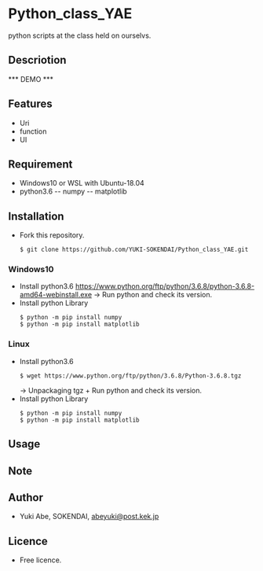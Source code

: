 # Python_class_YAE
python scripts at the class held on ourselvs.

## Descriotion

*** DEMO ***

## Features
- Uri
- function
- UI

## Requirement
- Windows10 or WSL with Ubuntu-18.04
- python3.6
-- numpy
-- matplotlib

## Installation
- Fork this repository.
  ```
  $ git clone https://github.com/YUKI-SOKENDAI/Python_class_YAE.git
  ```
### Windows10
- Install python3.6
  https://www.python.org/ftp/python/3.6.8/python-3.6.8-amd64-webinstall.exe
  -> Run python and check its version.
- Install python Library
  ```
  $ python -m pip install numpy
  $ python -m pip install matplotlib  
  ```
### Linux
- Install python3.6
  ```
  $ wget https://www.python.org/ftp/python/3.6.8/Python-3.6.8.tgz
  ```
  -> Unpackaging tgz + Run python and check its version.
- Install python Library
  ```
  $ python -m pip install numpy
  $ python -m pip install matplotlib  
  ```

## Usage

## Note

## Author
* Yuki Abe, SOKENDAI, abeyuki@post.kek.jp

## Licence
* Free licence.
